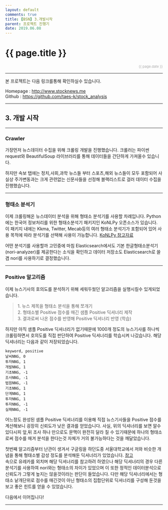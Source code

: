 ```yaml
---
layout: default
comments: true
title: [BSN] 3.개발시작
parent: 프로젝트 진행기
date: 2019.06.08
---
```


<h1>{{ page.title }}</h1>  
<div style="text-align:right; font-size:11px; color:#aaa">{{ page.date }} </div>

---

본 프로젝트는 다음 링크를통해 확인하실수 있습니다.  
  
Homepage : <http://www.stocknews.me>  
Github : <https://github.com/taes-k/stock_analysis>  

---

## 3. 개발 시작

---

### Crawler

가장먼저 뉴스데이터 수집을 위해 크롤링 개발을 진행했습니다. 크롤러는 파이썬 request와 BeautifulSoup 라이브러리를 통해 데이터들을 간단하게 가져올수 있습니다.  
  
하지만 속보 탭에는 정치,사회,과학 뉴스들 부터 스포츠,해외 뉴스들이 모두 포함되어 사실상 주가변동과는 크게 관련없는 신문사들을 선정해 블랙리스트로 걸러 데이터 수집을 진행했습니다.  

---

### 형태소 분석기

이제 크롤링해온 뉴스데이터 분석을 위해 형태소 분석기를 사용할 차례입니다. Python에는 한국어 정보처리를 위한 형태소분석기 패키지인 KoNLPy 오픈소스가 있습니다. 이 패키지 내에는 Kkma, Twitter, Mecab등의 여러 형태소 분석기가 포함되어 있어 사용 목적에 따라 분석기를 선택해 사용이 가능합니다. [KoNLPy 참고자료](http://konlpy.org/ko/v0.4.3/morph/)  
  
어떤 분석기를 사용할까 고민중에 마침 Elasticsearch에서도 기본 한글형태소분석기(nori-analyzer)를 제공한다는 소식을 확인하고 데이터 저장소도 Elasticsearch로 쓸겸 nori를 사용하기로 결정했습니다.    
  
---

### Positive 알고리즘

이제 뉴스기사의 호의도를 분석하기 위해 세워두웠던 알고리즘을 실행시킬수 있게되었습니다.   
> 1\. 뉴스 제목을 형태소 분석을 통해 쪼개기  
> 2\. 형태소별 Positive 점수를 매긴 샘플 Positive 딕셔너리 제작   
> 3\. 결과로써 나온 점수를 반영해 Positive 딕셔너리 반영 (학습)     
  
하지만 아직 샘플 Positive 딕셔너리가 없기때문에 1000개 정도의 뉴스기사를 하나씩 크롤링하면서 호의도를 직접 판단하여 Positive 딕셔너리를 학습시켜 나갔습니다. 해당 딕셔너리는 다음과 같이 저장되었습니다.
  
```
keyword, positive
날씨NNG, 0
투자NNG, 1
개발NNG, 1
기초NNG, -1
조사NNG, -1
법원NNG, -1
기초NNG, 1
단계NNG, 1
투자NNG, 1
투자NNG, -1
실패NNG, -1
```  
  
어느정도 완성된 샘플 Positive 딕셔너리를 이용해 직접 뉴스기사들을 Positive 점수를 계산해보니 굉장히 신뢰도가 낮은 결과를 얻었습니다. 사실, 위의 딕셔너리를 보면 알수있다시피 앞,뒤 조사 하나 만으로도 문맥이 완전히 달라 질 수 있기때문에 하나의 형태소로써 점수를 매겨 분석을 한다는것 자체가 거의 불가능하다는 것을 깨달았습니다.  
  
첫번째 알고리즘부터 난관이 생겨서 구글링을 하던도중 서울대학교에서 저와 비슷한 개념을 통해 형태소별 감성 정도를 분석해둔 딕셔너리가 있었습니다. [참고](http://word.snu.ac.kr/kosac/lexicon.php)  
속으로 유레카를 외치며 해당 딕셔너리를 참고하려 하였으나 해당 딕셔너리의 경우 다른 분석기를 사용하여 nori와는 형태소의 차이가 있었으며 이 또한 정적인 데이터분석으로 신뢰도가 그렇게 높지는 않을것이라는 판단이 들었습니다. 다만 해당 딕셔너리에서는 형태소 낱개단위로 점수를 매긴것이 아닌 형태소의 집합단위로 딕셔너리를 구성해 둔것을 보고 좋은 힌트를 얻을 수 있었습니다.  
  
다음에서 이어집니다!

---
